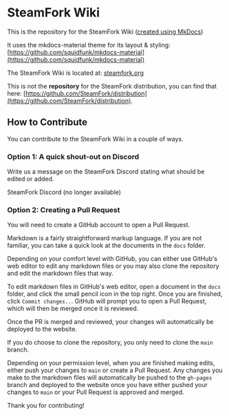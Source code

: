 # SteamFork Wiki

This is the repository for the SteamFork Wiki ([created using MkDocs](https://www.mkdocs.org/))

It uses the mkdocs-material theme for its layout & styling: [https://github.com/squidfunk/mkdocs-material](https://github.com/squidfunk/mkdocs-material)

The SteamFork Wiki is located at: [steamfork.org](https://steamfork.org/)

This is not the **repository** for the SteamFork distribution, you can find that here: [https://github.com/SteamFork/distribution](https://github.com/SteamFork/distribution).

## How to Contribute

You can contribute to the SteamFork Wiki in a couple of ways.

### Option 1: A quick shout-out on Discord

Write us a message on the SteamFork Discord stating what should be edited or added.

SteamFork Discord (no longer available)

### Option 2: Creating a Pull Request

You will need to create a GitHub account to open a Pull Request.

Markdown is a fairly straightforward markup language. If you are not familiar, you can take a quick look at the documents in the `docs` folder.

Depending on your comfort level with GitHub, you can either use GitHub's web editor to edit any markdown files or you may also clone the repository and edit the markdown files that way. 

To edit markdown files in GitHub's web editor, open a document in the `docs` folder, and click the small pencil icon in the top right. Once you are finished, click `Commit changes..`. GitHub will prompt you to open a Pull Request, which will then be merged once it is reviewed. 

Once the PR is merged and reviewed, your changes will automatically be deployed to the website.

If you do choose to clone the repository, you only need to clone the `main` branch. 

Depending on your permission level, when you are finished making edits, either push your changes to `main` or create a Pull Request. Any changes you make to the markdown files will automatically be pushed to the `gh-pages` branch and deployed to the website once you have either pushed your changes to `main` or your Pull Request is approved and merged.

Thank you for contributing!
